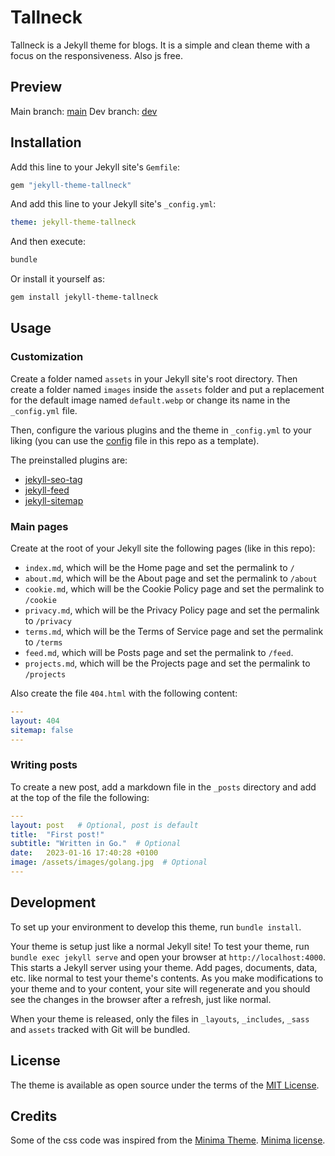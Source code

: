 # Tallneck

Tallneck is a Jekyll theme for blogs. It is a simple and clean theme with a focus on the responsiveness. Also js free.

## Preview

Main branch: [main](https://jekyll-theme-tallneck.pages.dev/)
Dev branch: [dev](https://dev.jekyll-theme-tallneck.pages.dev/develop)

## Installation

Add this line to your Jekyll site's `Gemfile`:

```ruby
gem "jekyll-theme-tallneck"
```

And add this line to your Jekyll site's `_config.yml`:

```yaml
theme: jekyll-theme-tallneck
```

And then execute:

```bash
bundle
```

Or install it yourself as:

```bash
gem install jekyll-theme-tallneck
```

## Usage

### Customization

Create a folder named `assets` in your Jekyll site's root directory.
Then create a folder named `images` inside the `assets` folder and put a replacement for the default image named `default.webp` or change its name in the `_config.yml` file.

Then, configure the various plugins and the theme in `_config.yml` to your liking (you can use the [config](/_config.yml) file in this repo as a template).

The preinstalled plugins are:

- [jekyll-seo-tag](https://github.com/jekyll/jekyll-seo-tag)
- [jekyll-feed](https://github.com/jekyll/jekyll-feed)
- [jekyll-sitemap](https://github.com/jekyll/jekyll-sitemap)

### Main pages

Create at the root of your Jekyll site the following pages (like in this repo):

- `index.md`, which will be the Home page and set the permalink to `/`
- `about.md`, which will be the About page and set the permalink to `/about`
- `cookie.md`, which will be the Cookie Policy page and set the permalink to `/cookie`
- `privacy.md`, which will be the Privacy Policy page and set the permalink to `/privacy`
- `terms.md`, which will be the Terms of Service page and set the permalink to `/terms`
- `feed.md`, which will be Posts page and set the permalink to `/feed`.
- `projects.md`, which will be the Projects page and set the permalink to `/projects`

Also create the file `404.html` with the following content:

```yaml
---
layout: 404
sitemap: false
---
```

### Writing posts

To create a new post, add a markdown file in the `_posts` directory and add at the top of the file the following:

```yaml
---
layout: post   # Optional, post is default
title:  "First post!"
subtitle: "Written in Go."  # Optional
date:   2023-01-16 17:40:28 +0100
image: /assets/images/golang.jpg  # Optional
---
```

## Development

To set up your environment to develop this theme, run `bundle install`.

Your theme is setup just like a normal Jekyll site! To test your theme, run `bundle exec jekyll serve` and open your browser at `http://localhost:4000`. This starts a Jekyll server using your theme. Add pages, documents, data, etc. like normal to test your theme's contents. As you make modifications to your theme and to your content, your site will regenerate and you should see the changes in the browser after a refresh, just like normal.

When your theme is released, only the files in `_layouts`, `_includes`, `_sass` and `assets` tracked with Git will be bundled.

## License

The theme is available as open source under the terms of the [MIT License](https://opensource.org/licenses/MIT).

## Credits

Some of the css code was inspired from the [Minima Theme](https://github.com/jekyll/minima). [Minima license](https://github.com/jekyll/minima/blob/master/LICENSE.txt).
